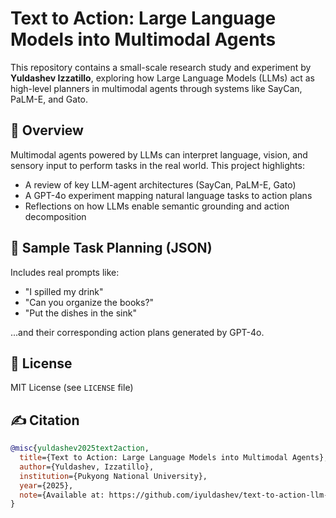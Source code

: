 # Text to Action: Large Language Models into Multimodal Agents

This repository contains a small-scale research study and experiment by **Yuldashev Izzatillo**, exploring how Large Language Models (LLMs) act as high-level planners in multimodal agents through systems like SayCan, PaLM-E, and Gato.

## 🧠 Overview

Multimodal agents powered by LLMs can interpret language, vision, and sensory input to perform tasks in the real world. This project highlights:
- A review of key LLM-agent architectures (SayCan, PaLM-E, Gato)
- A GPT-4o experiment mapping natural language tasks to action plans
- Reflections on how LLMs enable semantic grounding and action decomposition

## 🧪 Sample Task Planning (JSON)

Includes real prompts like:
- "I spilled my drink"
- "Can you organize the books?"
- "Put the dishes in the sink"

...and their corresponding action plans generated by GPT-4o.

## 📜 License

MIT License (see `LICENSE` file)

## ✍️ Citation

```bibtex
@misc{yuldashev2025text2action,
  title={Text to Action: Large Language Models into Multimodal Agents},
  author={Yuldashev, Izzatillo},
  institution={Pukyong National University},
  year={2025},
  note={Available at: https://github.com/iyuldashev/text-to-action-llm-agents}
}
